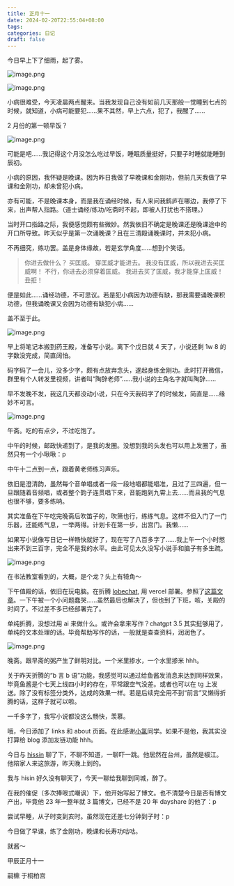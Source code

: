 ```yaml
---
title: 正月十一
date: 2024-02-20T22:55:04+08:00
tags: 
categories: 日记
draft: false
---
```

今日早上下了细雨，起了雾。

![image.png](https://cdn.jsdelivr.net/gh/luo029/blogimage@main/24%200220%20221133.png)

![image.png](https://cdn.jsdelivr.net/gh/luo029/blogimage@main/24%200220%20221149.png)

小病很难受，今天凌晨两点醒来。当我发现自己没有如前几天那般一觉睡到七点的时候，就知道，小病可能要犯……果不其然，早上六点，犯了，我醒了……

2 月份的第一顿早饭？

![image.png](https://cdn.jsdelivr.net/gh/luo029/blogimage@main/24%200220%20221356.png)

可能是吧……我记得这个月没怎么吃过早饭，睡眠质量挺好，只要子时睡就能睡到辰初。

小病的原因，我怀疑是晚课。因为昨日我做了早晚课和金刚功，但前几天我做了早课和金刚功，却未曾犯小病。

亦有可能，不是晚课本身，而是我在诵经时候，有人来问我鹤庐在哪边，我停了下来，出声帮人指路。（道士诵经/练功/吃斋时不起，即被人打扰也不搭理。）

当时开口指路之际，我便感觉颇有些微妙。然我依旧不确定是晚课还是晚课途中的开口所导致。昨天似乎是第一次诵晚课？且在三清殿诵晚课时，并未犯小病。

不再细究，练功罢。盖是身体缘故，若是玄学角度……想到个笑话。

> 你进去做什么？
> 买匡威。
> 穿匡威才能进去。
> 我没有匡威，所以我进去买匡威啊！
> 不行，你进去必须穿着匡威。
> 我进去买了匡威，我才能穿上匡威！
> 丑拒！

便是如此……诵经功德，不可思议。若是犯小病因为功德有缺，那我需要诵晚课积功德，但我诵晚课又会因为功德有缺犯小病……

盖不至于此。

![image.png](https://cdn.jsdelivr.net/gh/luo029/blogimage@main/24%200220%20222324.png)

早上将笔记本搬到药王殿，准备写小说。离下个戊日就 4 天了，小说还剩 1w 8 的字数没完成，简直阔怕。

码字码了一会儿，没多少字，颇有点放弃念头，遂起身练金刚功。此时打开微信，群里有个人转发里视频，讲者叫“陶辞老师”……我小说的主角名字就叫陶辞……

早不发晚不发，我这几天都没动小说，只在今天我码字了的时候发，简直是……缘妙不可言。

![image.png](https://cdn.jsdelivr.net/gh/luo029/blogimage@main/24%200220%20222623.png)

午斋。吃的有点少，不过吃饱了。

中午的时候，邮政快递到了，是我的发圈。没想到我的头发也可以用上发圈了，虽然只有一个小啾啾：p

中午十二点到一点，跟着黄老师练习声乐。

依旧是澄清韵，虽然每个音单唱或者一段一段地唱都能唱准，且过了三四遍，但一旦跟随着音频唱，或者整个韵子连贯唱下来，音能跑到九霄上去……而且我的气息也很不够，要多练呐。

其实准备在下午吃完晚斋后吹笛子的，吹箫也行，练练气息。这样不但入门了一门乐器，还能练气息，一举两得。计划卡在第一步，出宫门。我懒……

如果写小说像写日记一样畅快就好了，现在写了八百多字了……我上午一个小时憋出来不到三百字，完全不是我的水平。由此可见太久没写小说手和脑子有多生疏。

![image.png](https://cdn.jsdelivr.net/gh/luo029/blogimage@main/24%200220%20223129.png)

在书法教室看到的，大概，是个龙？头上有犄角～

下午值殿的话，依旧在玩电脑。在折腾 [lobechat](https://github.com/lobehub/lobe-chat), 用 vercel 部署。参照了[这篇文章](https://yinji.org/5244.html)。一下午被一个小问题蠢哭……虽然最后也解决了，但也到了下班，咳，关殿的时间了。不过差不多已经部署完了。

单纯折腾，没想过用 ai 来做什么。或许会拿来写作？chatgpt 3.5 其实挺够用了，单纯的文本处理的话。毕竟帮助写作的话，一般就是查查资料，润润色了。

![image.png](https://cdn.jsdelivr.net/gh/luo029/blogimage@main/24%200220%20223828.png)

晚斋。跟早斋的粥产生了鲜明对比。一个米里掺水，一个水里掺米 hhh。

关于昨天折腾的“b 言 b 语”功能，我感觉可以通过给鱼酱发消息来达到同样效果，毕竟鱼酱是个七天上线四小时的存在，平常跟空气没差。或者也可以在 tg 上发送。除了没有标签分类外，达成的效果一样。若是后续完全用不到“前言”又懒得折腾的话，这样子就可以啦。

一千多字了，我写小说都没这么畅快，羡慕。

哦，今日添加了 links 和 about 页面。在此感谢[小氯](https://yoghurtlee.com/)同学。如果不是他，我其实没打算给 blog 添加友链功能 hhh。

今日与 [hissin](https://hissin.cn/) 聊了下，不聊不知道，一聊吓一跳。他居然在台州，虽然是椒江。他陪家人来这旅游，昨天晚上到的。

我与 hisin 好久没有聊天了，今天一聊给我聊到同城，醉了。

在我的催促（多次捧哏式嘲讽）下，他开始写起了博文。也不清楚今日是否有博文产出，毕竟他 23 年一整年就 3 篇博文，已经不是 20 年 dayshare 的他了：p

尝试早睡，从子时变到亥时。虽然现在还差七分钟到子时：p

今日做了早课，练了金刚功，晚课和长寿功咕咕。

就酱～

甲辰正月十一

嗣檙 于桐柏宫
